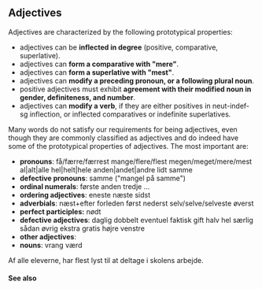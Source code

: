 ## Adjectives ##

Adjectives are characterized by the following prototypical properties:

  * adjectives can be **inflected in degree** (positive, comparative, superlative).
  * adjectives can **form a comparative with "mere"**.
  * adjectives can **form a superlative with "mest"**.
  * adjectives can **modify a preceding pronoun, or a following plural noun**.
  * positive adjectives must exhibit **agreement with their modified noun in gender, definiteness, and number**.
  * adjectives can **modify a verb**, if they are either positives in neut-indef-sg inflection, or inflected comparatives or indefinite superlatives.

Many words do not satisfy our requirements for being adjectives, even though they are commonly classified as adjectives and do indeed have some of the prototypical properties of adjectives. The most important are:

  * **pronouns**: få/færre/færrest mange/flere/flest megen/meget/mere/mest al|alt|alle hel|helt|hele anden|andet|andre lidt samme
  * **defective pronouns**: samme ("mangel på samme")
  * **ordinal numerals**: første anden tredje ...
  * **ordering adjectives**: eneste næste sidst
  * **adverbials**: næst+efter forleden først nederst selv/selve/selveste øverst
  * **perfect participles:** nødt
  * **defective adjectives**: daglig dobbelt eventuel faktisk gift halv hel særlig sådan øvrig ekstra gratis højre venstre
  * **other adjectives**:
  * **nouns**: vrang værd

Af alle eleverne, har flest lyst til at deltage i skolens arbejde.


#### See also ####

